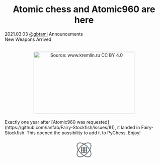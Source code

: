 <h1 align="center">Atomic chess and Atomic960 are here</h1>

<div class="meta-headline">
    <div class= "meta">
        <span class="text">2021.03.03</span>
        <span class="text"><a href="/@/gbtami">@gbtami</a></span>
        <span class="text">Announcements</span>
    </div>
    <div class= "headline">New Weapons Arrived</div>
</div>
</br>

<p align="center">
    <img src="https://github.com/gbtami/pychess-variants/blob/master/static/images/RS-24.jpg" title="Source: www.kremlin.ru CC BY 4.0" width="320" height="197">
</p>
Exactly one year after [Atomic960 was requested](https://github.com/ianfab/Fairy-Stockfish/issues/81), it landed in Fairy-Stockfish. This opened the possibility to add it to PyChess. Enjoy!
<br>
<p align="center">
    <img src="https://github.com/gbtami/pychess-variants/blob/master/static/icons/Atomic960.svg" width="64" height="64">
</p>
